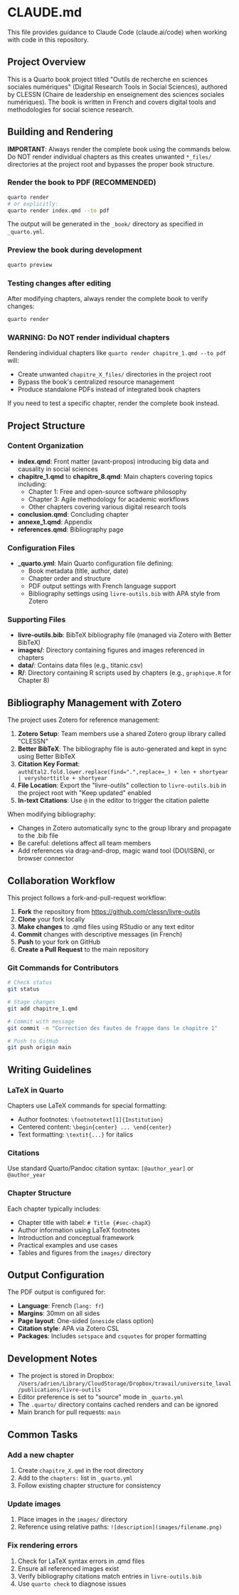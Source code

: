 # CLAUDE.md

This file provides guidance to Claude Code (claude.ai/code) when working with code in this repository.

## Project Overview

This is a Quarto book project titled "Outils de recherche en sciences sociales numériques" (Digital Research Tools in Social Sciences), authored by CLESSN (Chaire de leadership en enseignement des sciences sociales numériques). The book is written in French and covers digital tools and methodologies for social science research.

## Building and Rendering

**IMPORTANT**: Always render the complete book using the commands below. Do NOT render individual chapters as this creates unwanted `*_files/` directories at the project root and bypasses the proper book structure.

### Render the book to PDF (RECOMMENDED)
```bash
quarto render
# or explicitly:
quarto render index.qmd --to pdf
```

The output will be generated in the `_book/` directory as specified in `_quarto.yml`.

### Preview the book during development
```bash
quarto preview
```

### Testing changes after editing
After modifying chapters, always render the complete book to verify changes:
```bash
quarto render
```

### WARNING: Do NOT render individual chapters
Rendering individual chapters like `quarto render chapitre_1.qmd --to pdf` will:
- Create unwanted `chapitre_X_files/` directories in the project root
- Bypass the book's centralized resource management
- Produce standalone PDFs instead of integrated book chapters

If you need to test a specific chapter, render the complete book instead.

## Project Structure

### Content Organization
- **index.qmd**: Front matter (avant-propos) introducing big data and causality in social sciences
- **chapitre_1.qmd** to **chapitre_8.qmd**: Main chapters covering topics including:
  - Chapter 1: Free and open-source software philosophy
  - Chapter 3: Agile methodology for academic workflows
  - Other chapters covering various digital research tools
- **conclusion.qmd**: Concluding chapter
- **annexe_1.qmd**: Appendix
- **references.qmd**: Bibliography page

### Configuration Files
- **_quarto.yml**: Main Quarto configuration file defining:
  - Book metadata (title, author, date)
  - Chapter order and structure
  - PDF output settings with French language support
  - Bibliography settings using `livre-outils.bib` with APA style from Zotero

### Supporting Files
- **livre-outils.bib**: BibTeX bibliography file (managed via Zotero with Better BibTeX)
- **images/**: Directory containing figures and images referenced in chapters
- **data/**: Contains data files (e.g., titanic.csv)
- **R/**: Directory containing R scripts used by chapters (e.g., `graphique.R` for Chapter 8)

## Bibliography Management with Zotero

The project uses Zotero for reference management:

1. **Zotero Setup**: Team members use a shared Zotero group library called "CLESSN"
2. **Better BibTeX**: The bibliography file is auto-generated and kept in sync using Better BibTeX
3. **Citation Key Format**: `authEtal2.fold.lower.replace(find=".",replace=_) + len + shortyear | veryshorttitle + shortyear`
4. **File Location**: Export the "livre-outils" collection to `livre-outils.bib` in the project root with "Keep updated" enabled
5. **In-text Citations**: Use `@` in the editor to trigger the citation palette

When modifying bibliography:
- Changes in Zotero automatically sync to the group library and propagate to the .bib file
- Be careful: deletions affect all team members
- Add references via drag-and-drop, magic wand tool (DOI/ISBN), or browser connector

## Collaboration Workflow

This project follows a fork-and-pull-request workflow:

1. **Fork** the repository from https://github.com/clessn/livre-outils
2. **Clone** your fork locally
3. **Make changes** to .qmd files using RStudio or any text editor
4. **Commit** changes with descriptive messages (in French)
5. **Push** to your fork on GitHub
6. **Create a Pull Request** to the main repository

### Git Commands for Contributors
```bash
# Check status
git status

# Stage changes
git add chapitre_1.qmd

# Commit with message
git commit -m "Correction des fautes de frappe dans le chapitre 1"

# Push to GitHub
git push origin main
```

## Writing Guidelines

### LaTeX in Quarto
Chapters use LaTeX commands for special formatting:
- Author footnotes: `\footnotetext[1]{Institution}`
- Centered content: `\begin{center} ... \end{center}`
- Text formatting: `\textit{...}` for italics

### Citations
Use standard Quarto/Pandoc citation syntax: `[@author_year]` or `@author_year`

### Chapter Structure
Each chapter typically includes:
- Chapter title with label: `# Title {#sec-chapX}`
- Author information using LaTeX footnotes
- Introduction and conceptual framework
- Practical examples and use cases
- Tables and figures from the `images/` directory

## Output Configuration

The PDF output is configured for:
- **Language**: French (`lang: fr`)
- **Margins**: 30mm on all sides
- **Page layout**: One-sided (`oneside` class option)
- **Citation style**: APA via Zotero CSL
- **Packages**: Includes `setspace` and `csquotes` for proper formatting

## Development Notes

- The project is stored in Dropbox: `/Users/adrien/Library/CloudStorage/Dropbox/travail/universite_laval/publications/livre-outils`
- Editor preference is set to "source" mode in `_quarto.yml`
- The `.quarto/` directory contains cached renders and can be ignored
- Main branch for pull requests: `main`

## Common Tasks

### Add a new chapter
1. Create `chapitre_X.qmd` in the root directory
2. Add to the `chapters:` list in `_quarto.yml`
3. Follow existing chapter structure for consistency

### Update images
1. Place images in the `images/` directory
2. Reference using relative paths: `![description](images/filename.png)`

### Fix rendering errors
1. Check for LaTeX syntax errors in .qmd files
2. Ensure all referenced images exist
3. Verify bibliography citations match entries in `livre-outils.bib`
4. Use `quarto check` to diagnose issues
